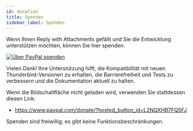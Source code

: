 ```yaml
---
id: donation
title: Spenden
sidebar_label: Spenden
---
```


Wenn Ihnen Reply with Attachments gefällt und Sie die Entwicklung unterstützen möchten, können Sie hier spenden:

[![Über PayPal spenden](https://raw.githubusercontent.com/stefan-niedermann/paypal-donate-button/master/paypal-donate-button.png)](https://www.paypal.com/donate/?hosted_button_id=L2NQXHB7FQ5FJ)

Vielen Dank! Ihre Unterstützung hilft, die Kompatibilität mit neuen Thunderbird-Versionen zu erhalten, die Barrierefreiheit und Tests zu verbessern und die Dokumentation aktuell zu halten.

Wenn die Bildschaltfläche nicht geladen wird, verwenden Sie stattdessen diesen Link:

- https://www.paypal.com/donate/?hosted_button_id=L2NQXHB7FQ5FJ

Spenden sind freiwillig; es gibt keine Funktionsbeschränkungen.
